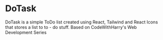 # DoTask
DoTask is a simple ToDo list created using React, Tailwind and React Icons that stores a list to to - do stuff. Based on CodeWithHarry's Web Development Series

